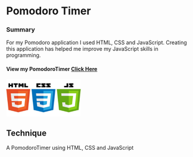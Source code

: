 # Pomodoro Timer

### Summary
For my Pomodoro application I used HTML, CSS and JavaScript. Creating this application has helped me improve my JavaScript skills in programming. 

#### View my PomodoroTimer [Click Here](https://graceec.github.io/DigitalClock/)


<img src ="language.jpg" width="200" height="100">


## Technique
A PomodoroTimer using HTML, CSS and JavaScript
